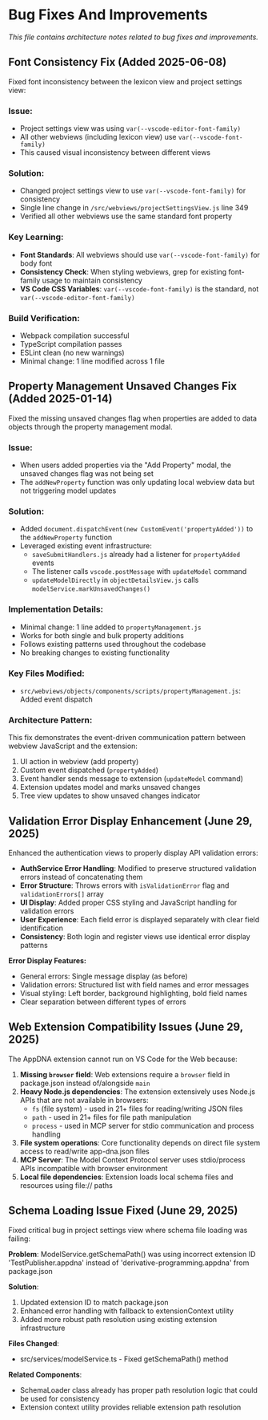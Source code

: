 # Bug Fixes And Improvements

*This file contains architecture notes related to bug fixes and improvements.*

## Font Consistency Fix (Added 2025-06-08)

Fixed font inconsistency between the lexicon view and project settings view:

### Issue:
- Project settings view was using `var(--vscode-editor-font-family)` 
- All other webviews (including lexicon view) use `var(--vscode-font-family)`
- This caused visual inconsistency between different views

### Solution:
- Changed project settings view to use `var(--vscode-font-family)` for consistency
- Single line change in `/src/webviews/projectSettingsView.js` line 349
- Verified all other webviews use the same standard font property

### Key Learning:
- **Font Standards**: All webviews should use `var(--vscode-font-family)` for body font
- **Consistency Check**: When styling webviews, grep for existing font-family usage to maintain consistency
- **VS Code CSS Variables**: `var(--vscode-font-family)` is the standard, not `var(--vscode-editor-font-family)`

### Build Verification:
- Webpack compilation successful
- TypeScript compilation passes
- ESLint clean (no new warnings)
- Minimal change: 1 line modified across 1 file

## Property Management Unsaved Changes Fix (Added 2025-01-14)

Fixed the missing unsaved changes flag when properties are added to data objects through the property management modal.

### Issue:
- When users added properties via the "Add Property" modal, the unsaved changes flag was not being set
- The `addNewProperty` function was only updating local webview data but not triggering model updates

### Solution:
- Added `document.dispatchEvent(new CustomEvent('propertyAdded'))` to the `addNewProperty` function
- Leveraged existing event infrastructure:
  - `saveSubmitHandlers.js` already had a listener for `propertyAdded` events
  - The listener calls `vscode.postMessage` with `updateModel` command
  - `updateModelDirectly` in `objectDetailsView.js` calls `modelService.markUnsavedChanges()`

### Implementation Details:
- Minimal change: 1 line added to `propertyManagement.js`
- Works for both single and bulk property additions
- Follows existing patterns used throughout the codebase
- No breaking changes to existing functionality

### Key Files Modified:
- `src/webviews/objects/components/scripts/propertyManagement.js`: Added event dispatch

### Architecture Pattern:
This fix demonstrates the event-driven communication pattern between webview JavaScript and the extension:
1. UI action in webview (add property)
2. Custom event dispatched (`propertyAdded`)
3. Event handler sends message to extension (`updateModel` command)
4. Extension updates model and marks unsaved changes
5. Tree view updates to show unsaved changes indicator

## Validation Error Display Enhancement (June 29, 2025)

Enhanced the authentication views to properly display API validation errors:

- **AuthService Error Handling**: Modified to preserve structured validation errors instead of concatenating them
- **Error Structure**: Throws errors with `isValidationError` flag and `validationErrors[]` array
- **UI Display**: Added proper CSS styling and JavaScript handling for validation errors
- **User Experience**: Each field error is displayed separately with clear field identification
- **Consistency**: Both login and register views use identical error display patterns

**Error Display Features:**
- General errors: Single message display (as before)
- Validation errors: Structured list with field names and error messages
- Visual styling: Left border, background highlighting, bold field names
- Clear separation between different types of errors

## Web Extension Compatibility Issues (June 29, 2025)

The AppDNA extension cannot run on VS Code for the Web because:

1. **Missing `browser` field**: Web extensions require a `browser` field in package.json instead of/alongside `main`
2. **Heavy Node.js dependencies**: The extension extensively uses Node.js APIs that are not available in browsers:
   - `fs` (file system) - used in 21+ files for reading/writing JSON files  
   - `path` - used in 21+ files for file path manipulation
   - `process` - used in MCP server for stdio communication and process handling
3. **File system operations**: Core functionality depends on direct file system access to read/write app-dna.json files
4. **MCP Server**: The Model Context Protocol server uses stdio/process APIs incompatible with browser environment
5. **Local file dependencies**: Extension loads local schema files and resources using file:// paths

## Schema Loading Issue Fixed (June 29, 2025)

Fixed critical bug in project settings view where schema file loading was failing:

**Problem**: ModelService.getSchemaPath() was using incorrect extension ID 'TestPublisher.appdna' instead of 'derivative-programming.appdna' from package.json

**Solution**: 
1. Updated extension ID to match package.json 
2. Enhanced error handling with fallback to extensionContext utility
3. Added more robust path resolution using existing extension infrastructure

**Files Changed**: 
- src/services/modelService.ts - Fixed getSchemaPath() method

**Related Components**:
- SchemaLoader class already has proper path resolution logic that could be used for consistency
- Extension context utility provides reliable extension path resolution


